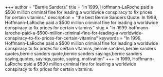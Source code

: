 +++
author = "Bernie Sanders"
title = "In 1999, Hoffmann-LaRoche paid a $500 million criminal fine for leading a worldwide conspiracy to fix prices for certain vitamins."
description = "the best Bernie Sanders Quote: In 1999, Hoffmann-LaRoche paid a $500 million criminal fine for leading a worldwide conspiracy to fix prices for certain vitamins."
slug = "in-1999-hoffmann-laroche-paid-a-$500-million-criminal-fine-for-leading-a-worldwide-conspiracy-to-fix-prices-for-certain-vitamins"
keywords = "In 1999, Hoffmann-LaRoche paid a $500 million criminal fine for leading a worldwide conspiracy to fix prices for certain vitamins.,bernie sanders,bernie sanders quotes,bernie sanders quote,bernie sanders sayings,bernie sanders saying,quotes, sayings,quote, saying, motivation"
+++
In 1999, Hoffmann-LaRoche paid a $500 million criminal fine for leading a worldwide conspiracy to fix prices for certain vitamins.
